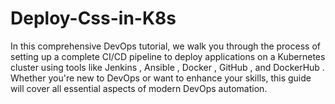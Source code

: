 # Deploy-Css-in-K8s
In this comprehensive DevOps tutorial, we walk you through the process of setting up a complete CI/CD pipeline to deploy applications on a Kubernetes cluster using tools like Jenkins ,  Ansible , Docker ,  GitHub , and DockerHub . Whether you're new to DevOps or want to enhance your skills, this guide will cover all essential aspects of modern DevOps automation.
